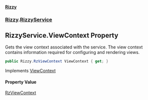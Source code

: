 #### [Rizzy](index.md 'index')
### [Rizzy](Rizzy.md 'Rizzy').[RizzyService](Rizzy.RizzyService.md 'Rizzy.RizzyService')

## RizzyService.ViewContext Property

Gets the view context associated with the service. The view context contains information required for configuring and rendering views.

```csharp
public Rizzy.RzViewContext ViewContext { get; }
```

Implements [ViewContext](Rizzy.IRizzyService.ViewContext.md 'Rizzy.IRizzyService.ViewContext')

#### Property Value
[RzViewContext](Rizzy.RzViewContext.md 'Rizzy.RzViewContext')